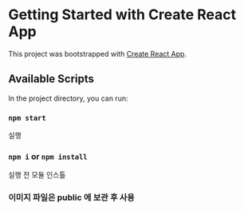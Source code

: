 # Getting Started with Create React App

This project was bootstrapped with [Create React App](https://github.com/facebook/create-react-app).

## Available Scripts

In the project directory, you can run:

### `npm start`

실행

### `npm i` or `npm install`

실행 전 모듈 인스톨

### 이미지 파일은 public 에 보관 후 사용
